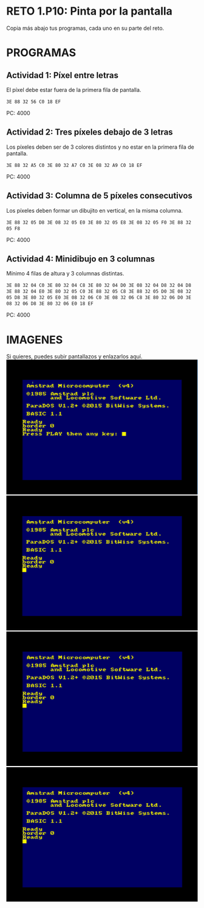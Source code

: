 # RETO 1.P10: Pinta por la pantalla
Copia más abajo tus programas, cada uno en su parte del reto.

# PROGRAMAS

## Actividad 1: Píxel entre letras
El píxel debe estar fuera de la primera fila de pantalla.
```
3E 88 32 56 C0 18 EF
```
PC: 4000

## Actividad 2: Tres píxeles debajo de 3 letras
Los píxeles deben ser de 3 colores distintos y no estar en la primera fila de pantalla.
```
3E 88 32 A5 C0 3E 80 32 A7 C0 3E 08 32 A9 C0 18 EF
```
PC: 4000

## Actividad 3: Columna de 5 píxeles consecutivos
Los píxeles deben formar un dibujito en vertical, en la misma columna.
```
3E 88 32 05 D8 3E 08 32 05 E0 3E 80 32 05 E8 3E 08 32 05 F0 3E 88 32 05 F8
```
PC: 4000

## Actividad 4: Minidibujo en 3 columnas
Mínimo 4 filas de altura y 3 columnas distintas.
```
3E 88 32 04 C0 3E 80 32 04 C8 3E 80 32 04 D0 3E 08 32 04 D8 32 04 D8 3E 88 32 04 E0 3E 80 32 05 C0 3E 88 32 05 C8 3E 88 32 05 D0 3E 08 32 05 D8 3E 80 32 05 E0 3E 08 32 06 C0 3E 08 32 06 C8 3E 80 32 06 D0 3E 08 32 06 D8 3E 80 32 06 E0 18 EF
```
PC: 4000

# IMAGENES
Si quieres, puedes subir pantallazos y enlazarlos aquí.
![Actividad 1](/Columna5.PNG)
![Actividad 2](/Debajo3Letras.PNG)
![Actividad 3](/EntreLetras.PNG)
![Actividad 4](/EntreLetras.PNG)
